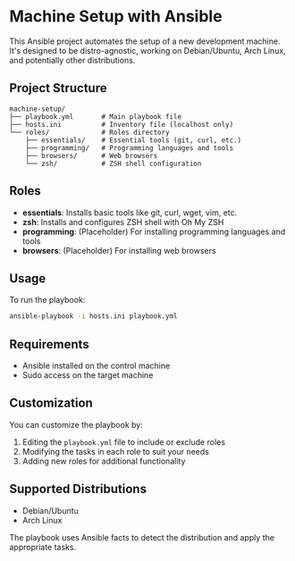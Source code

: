 # Machine Setup with Ansible

This Ansible project automates the setup of a new development machine. It's designed to be distro-agnostic, working on Debian/Ubuntu, Arch Linux, and potentially other distributions.

## Project Structure

```
machine-setup/
├── playbook.yml       # Main playbook file
├── hosts.ini          # Inventory file (localhost only)
└── roles/             # Roles directory
    ├── essentials/    # Essential tools (git, curl, etc.)
    ├── programming/   # Programming languages and tools
    ├── browsers/      # Web browsers
    └── zsh/           # ZSH shell configuration
```

## Roles

- **essentials**: Installs basic tools like git, curl, wget, vim, etc.
- **zsh**: Installs and configures ZSH shell with Oh My ZSH
- **programming**: (Placeholder) For installing programming languages and tools
- **browsers**: (Placeholder) For installing web browsers

## Usage

To run the playbook:

```bash
ansible-playbook -i hosts.ini playbook.yml
```

## Requirements

- Ansible installed on the control machine
- Sudo access on the target machine

## Customization

You can customize the playbook by:

1. Editing the `playbook.yml` file to include or exclude roles
2. Modifying the tasks in each role to suit your needs
3. Adding new roles for additional functionality

## Supported Distributions

- Debian/Ubuntu
- Arch Linux

The playbook uses Ansible facts to detect the distribution and apply the appropriate tasks.